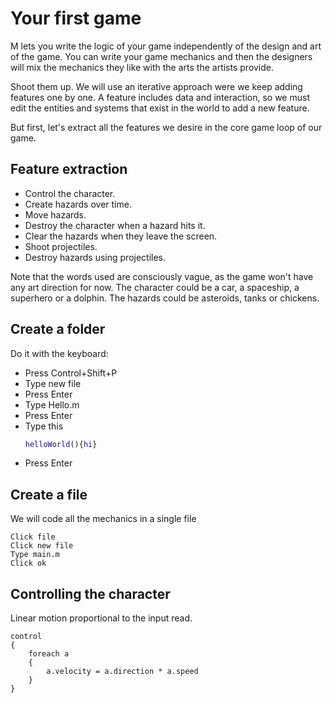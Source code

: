 # Your first game

M lets you write the logic of your game independently of the design and art of
the game.
You can write your game mechanics and then the designers will mix the mechanics
they like with the arts the artists provide.

Shoot them up. We will use an iterative approach were we keep adding features
one by one. A feature includes data and interaction, so we must edit the
entities and systems that exist in the world to add a new feature.

But first, let's extract all the features we desire in the core game loop of our
game.

## Feature extraction

* Control the character.
* Create hazards over time.
* Move hazards.
* Destroy the character when a hazard hits it.
* Clear the hazards when they leave the screen.
* Shoot projectiles.
* Destroy hazards using projectiles.

Note that the words used are consciously vague, as the game won't have any art
direction for now. The character could be a car, a spaceship, a superhero or a
dolphin. The hazards could be asteroids, tanks or chickens.

## Create a folder

Do it with the keyboard:

* Press Control+Shift+P
* Type new file
* Press Enter
* Type Hello.m
* Press Enter
* Type this
  ~~~ m
  helloWorld(){hi}
  ~~~
* Press Enter

## Create a file

We will code all the mechanics in a single file

~~~ {.create .first .main.text}
Click file
Click new file
Type main.m
Click ok
~~~

## Controlling the character

Linear motion proportional to the input read.

~~~ {.append .first .main.text}
control
{
    foreach a
    {
        a.velocity = a.direction * a.speed
    }
}
~~~
